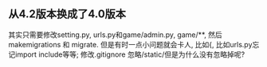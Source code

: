 ## 从4.2版本换成了4.0版本
其实只需要修改setting.py, urls.py和game/admin.py, game/**, 然后makemigrations 和 migrate. 但是有时一点小问题就会卡人, 比如{, 比如urls.py忘记import include等等; 
修改.gitignore 忽略/static/但是为什么没有忽略掉呢?
